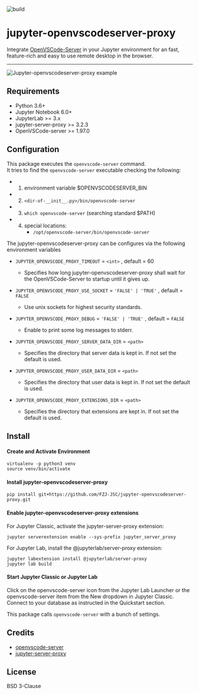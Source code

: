 ![build](https://github.com/FZJ-JSC/jupyter-openvscodeserver-proxy/workflows/build/badge.svg)

# jupyter-openvscodeserver-proxy
Integrate [OpenVSCode-Server](https://github.com/gitpod-io/openvscode-server) in your Jupyter environment for an fast, feature-rich and easy to use remote desktop in the browser.

--------------------------------

![Jupyter-openvscodeserver-proxy example](docs/screenshot.png 'Jupyter-openvscodeserver-proxy example')

## Requirements
- Python 3.6+
- Jupyter Notebook 6.0+
- JupyterLab >= 3.x
- jupyter-server-proxy >= 3.2.3
- OpenVSCode-server >= 1.97.0

## Configuration
This package executes the `openvscode-server` command.  
It tries to find the `openvscode-server` executable checking the following:  
- 1. environment variable $OPENVSCODESERVER_BIN
- 2. `<dir-of-__init__.py>/bin/openvscode-server`
- 3. `which openvscode-server` (searching standard $PATH)
- 4. special locations:
     - `/opt/openvscode-server/bin/openvscode-server`

The jupyter-openvscodeserver-proxy can be configures via the following environment variables

- `JUPYTER_OPENVSCODE_PROXY_TIMEOUT` = `<int>` , default = 60
    - Specifies how long jupyter-openvscodeserver-proxy shall wait for the OpenVSCode-Server to startup until it gives up.
- `JUPYTER_OPENVSCODE_PROXY_USE_SOCKET` = `'FALSE' | 'TRUE'` ,  default = `FALSE`
    - Use unix sockets for highest security standards.
- `JUPYTER_OPENVSCODE_PROXY_DEBUG` = `'FALSE' | 'TRUE'` ,  default = `FALSE`
    - Enable to print some log messages to stderr.

- `JUPYTER_OPENVSCODE_PROXY_SERVER_DATA_DIR` = `<path>`
    - Specifies the directory that server data is kept in. If not set the default is used.
- `JUPYTER_OPENVSCODE_PROXY_USER_DATA_DIR` = `<path>`
    - Specifies the directory that user data is kept in. If not set the default is used.
- `JUPYTER_OPENVSCODE_PROXY_EXTENSIONS_DIR` = `<path>`
    - Specifies the directory that extensions are kept in. If not set the default is used.

## Install 

#### Create and Activate Environment
```
virtualenv -p python3 venv
source venv/bin/activate
```

#### Install jupyter-openvscodeserver-proxy
```
pip install git+https://github.com/FZJ-JSC/jupyter-openvscodeserver-proxy.git
```

#### Enable jupyter-openvscodeserver-proxy extensions
For Jupyter Classic, activate the jupyter-server-proxy extension:
```
jupyter serverextension enable --sys-prefix jupyter_server_proxy
```

For Jupyter Lab, install the @jupyterlab/server-proxy extension:
```
jupyter labextension install @jupyterlab/server-proxy
jupyter lab build
```

#### Start Jupyter Classic or Jupyter Lab
Click on the openvscode-server icon from the Jupyter Lab Launcher or the openvscode-server item from the New dropdown in Jupyter Classic.  
Connect to your database as instructed in the Quickstart section.

This package calls `openvscode-server` with a bunch of settings.  

## Credits
- [openvscode-server](https://github.com/gitpod-io/openvscode-server) 
- [jupyter-server-proxy](https://github.com/jupyterhub/jupyter-server-proxy)

## License
BSD 3-Clause
